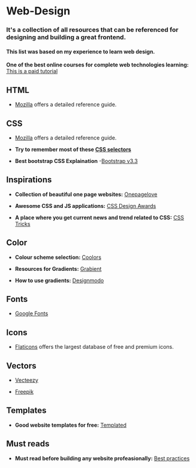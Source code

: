 # Web-Design
### It's a collection of all resources that can be referenced for designing and building a great frontend.
#### This list was based on my experience to learn web design.



**One of the best online courses for complete web technologies learning:**
[This is a paid tutorial](https://www.udemy.com/the-web-developer-bootcamp/)


## HTML

- [Mozilla](https://developer.mozilla.org/en-US/docs/Web/HTML) offers a detailed reference guide.

## CSS

- [Mozilla](https://developer.mozilla.org/en-US/docs/Web/CSS) offers a detailed reference guide.

- **Try to remember most of these [CSS selectors](https://code.tutsplus.com/tutorials/the-30-css-selectors-you-must-memorize--net-16048)**

- **Best bootstrap CSS Explaination**
  -[Bootstrap v3.3](https://getbootstrap.com/docs/3.3/css/)


## Inspirations

- **Collection of beautiful one page websites:**
[Onepagelove](https://onepagelove.com)

- **Awesome CSS and JS applications:**
[CSS Design Awards](https://www.cssdesignawards.com/blog/10-cool-css-js-demos-tuts-to-apply-and-use/67/)

- **A place where you get current news and trend related to CSS:**
[CSS Tricks](https://css-tricks.com)

## Color

- **Colour scheme selection:**
[Coolors](https://coolors.co)

- **Resources for Gradients:**
[Grabient](https://www.grabient.com/?ref=producthunt)

- **How to use gradients:**
[Designmodo](https://designmodo.com/gradients/)


## Fonts

- [Google Fonts](https://www.googlefonts.com)


## Icons

- [Flaticons](https://www.flaticon.com/) offers the largest database of free and premium icons.

## Vectors

- [Vecteezy](https://www.vecteezy.com)

- [Freepik](https://www.freepik.com)


## Templates

- **Good website templates for free:**
[Templated](https://templated.co)

## Must reads

- **Must read before building any website profeasionally:**
[Best practices](https://github.com/hail2u/html-best-practices/blob/master/README.md)
